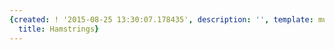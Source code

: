 ```yaml
---
{created: ! '2015-08-25 13:30:07.178435', description: '', template: muscle.html,
  title: Hamstrings}
---
```

